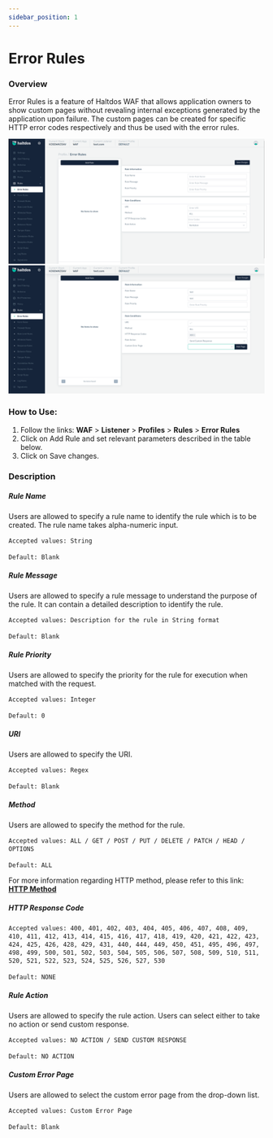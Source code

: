 ```yaml
---
sidebar_position: 1
---
```

# Error Rules
### Overview
Error Rules is a feature of Haltdos WAF that allows application owners to show custom pages without revealing internal exceptions generated by the application upon failure. The custom pages can be created for specific HTTP error codes respectively and thus be used with the error rules.

![Error Page](/img/waf/v7/docs/errorrules.png)
![Error Page](/img/waf/v7/docs/errorrule1.png)

### How to Use:
1. Follow the links: **WAF** > **Listener** > **Profiles** > **Rules** > **Error Rules**
2. Click on Add Rule and set relevant parameters described in the table below.
3. Click on Save changes.

### Description

##### **Rule Name**
Users are allowed to specify a rule name to identify the rule which is to be created. The rule name takes alpha-numeric input.

    Accepted values: String

    Default: Blank  

##### **Rule Message**
Users are allowed to specify a rule message to understand the purpose of the rule. It can contain a detailed description to identify the rule.

    Accepted values: Description for the rule in String format

    Default: Blank
    
##### **Rule Priority**
Users are allowed to specify the priority for the rule for execution when matched with the request.

    Accepted values: Integer

    Default: 0
    
##### **URI**
Users are allowed to specify the URI.

    Accepted values: Regex

    Default: Blank

##### **Method**
Users are allowed to specify the method for the rule.

    Accepted values: ALL / GET / POST / PUT / DELETE / PATCH / HEAD / OPTIONS

    Default: ALL

For more information regarding HTTP method, please refer to this link: [**HTTP Method**](https://developer.mozilla.org/en-US/docs/Web/HTTP/Methods)

##### **HTTP Response Code**

    Accepted values: 400, 401, 402, 403, 404, 405, 406, 407, 408, 409, 410, 411, 412, 413, 414, 415, 416, 417, 418, 419, 420, 421, 422, 423, 424, 425, 426, 428, 429, 431, 440, 444, 449, 450, 451, 495, 496, 497, 498, 499, 500, 501, 502, 503, 504, 505, 506, 507, 508, 509, 510, 511, 520, 521, 522, 523, 524, 525, 526, 527, 530

    Default: NONE 

##### **Rule Action**
Users are allowed to specify the rule action. Users can select either to take no action or send custom response.

    Accepted values: NO ACTION / SEND CUSTOM RESPONSE

    Default: NO ACTION 

##### **Custom Error Page**
Users are allowed to select the custom error page from the drop-down list.

    Accepted values: Custom Error Page

    Default: Blank
